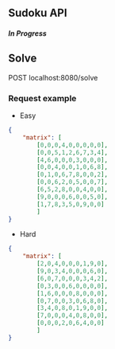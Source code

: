 ## Sudoku API

##### In Progress


## Solve 
POST localhost:8080/solve

### Request example
- Easy
```json
{
	"matrix": [
        [0,0,0,4,0,0,0,0,0],
        [0,0,5,1,2,6,7,3,4],
        [4,6,0,0,0,3,0,0,0],
        [0,0,4,0,0,1,0,6,8],
        [0,1,0,6,7,8,0,0,2],
        [0,0,6,2,0,5,0,0,7],
        [6,5,2,8,0,0,4,0,0],
        [9,0,0,0,6,0,0,5,0],
        [1,7,8,3,5,0,9,0,0]
        ]
}
```

- Hard
```json
{
	"matrix": [
        [2,0,4,0,0,0,1,9,0],
        [9,0,3,4,0,0,0,6,0],
        [6,0,7,0,0,0,3,4,2],
        [0,3,0,0,6,0,0,0,0],
        [1,6,0,0,0,8,0,0,0],
        [0,7,0,0,3,0,6,8,0],
        [3,4,0,8,0,1,9,0,0],
        [7,0,0,0,4,0,8,0,0],
        [0,0,0,2,0,6,4,0,0]
        ]
}
```